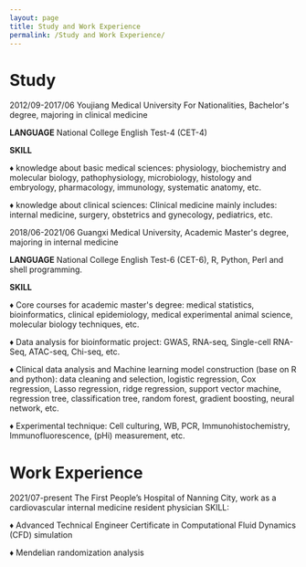 ```yaml
---
layout: page
title: Study and Work Experience
permalink: /Study and Work Experience/
---
```

# Study
<front color="red">2012/09-2017/06</front>  Youjiang Medical University For Nationalities, Bachelor's degree, majoring in clinical medicine

**LANGUAGE** National College English Test-4 (CET-4)

**SKILL**

&diams;	knowledge about basic medical sciences: physiology, biochemistry and molecular biology, pathophysiology, microbiology, histology and embryology, pharmacology, immunology, systematic anatomy, etc.

&diams;	knowledge about clinical sciences: Clinical medicine mainly includes: internal medicine, surgery, obstetrics and gynecology, pediatrics, etc.

2018/06-2021/06  Guangxi Medical University, Academic Master's degree, majoring in internal medicine

**LANGUAGE** National College English Test-6 (CET-6), R, Python, Perl and shell programming.

**SKILL**

&diams;	Core courses for academic master's degree: medical statistics, bioinformatics, clinical epidemiology, medical experimental animal science, molecular biology techniques, etc.

&diams;	Data analysis for bioinformatic project: GWAS, RNA-seq, Single-cell RNA-Seq, ATAC-seq, Chi-seq, etc.

&diams;	Clinical data analysis and Machine learning model construction (base on R and python): data cleaning and selection, logistic regression, Cox regression, Lasso regression, ridge regression, support vector machine, regression tree, classification tree, random forest, gradient boosting, neural network, etc.

&diams;	Experimental technique: Cell culturing, WB, PCR, Immunohistochemistry, Immunofluorescence, (pHi) measurement, etc.


# Work Experience
2021/07-present  The First People’s Hospital of Nanning City, work as a cardiovascular internal medicine resident physician
SKILL: 

&diams;	Advanced Technical Engineer Certificate in Computational Fluid Dynamics (CFD) simulation

&diams;	Mendelian randomization analysis



